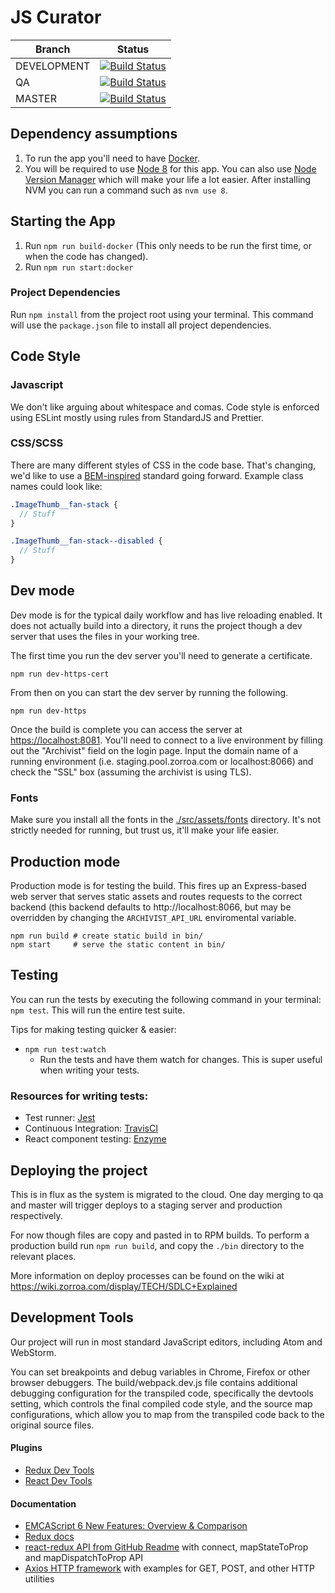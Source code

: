 # JS Curator


| Branch | Status |
|--------|--------|
|DEVELOPMENT | [![Build Status](https://travis-ci.com/Zorroa/zorroa-js-curator.svg?token=DkSE9z1EaP34PLjqWxX2&branch=development)](https://travis-ci.com/Zorroa/zorroa-server) |
| QA | [![Build Status](https://travis-ci.com/Zorroa/zorroa-js-curator.svg?token=DkSE9z1EaP34PLjqWxX2&branch=qa)](https://travis-ci.com/Zorroa/zorroa-server) |
| MASTER | [![Build Status](https://travis-ci.com/Zorroa/zorroa-js-curator.svg?token=DkSE9z1EaP34PLjqWxX2&branch=master)](https://travis-ci.com/Zorroa/zorroa-server) |

## Dependency assumptions

1. To run the app you'll need to have [Docker](https://www.docker.com/).
1. You will be required to use [Node 8](https://nodejs.org/en/) for this app.
    You can also use [Node Version Manager](https://github.com/creationix/nvm)
    which will make your life a lot easier. After installing NVM you can run a
    command such as `nvm use 8`.

## Starting the App
1. Run `npm run build-docker` (This only needs to be run the first time, or when
   the code has changed).
1. Run `npm run start:docker`

### Project Dependencies

Run `npm install` from the project root using your terminal. This command will
use the `package.json` file to install all project dependencies.

## Code Style

### Javascript

We don't like arguing about whitespace and comas. Code style is enforced using
ESLint mostly using rules from StandardJS and Prettier.

### CSS/SCSS

There are many different styles of CSS in the code base. That's changing, we'd
like to use a [BEM-inspired](getbem.com/introduction/) standard going forward.
Example class names could look like:

```scss
.ImageThumb__fan-stack {
  // Stuff
}

.ImageThumb__fan-stack--disabled {
  // Stuff
}
```

## Dev mode

Dev mode is for the typical daily workflow and has live reloading enabled. It
does not actually build into a directory, it runs the project though a dev
server that uses the files in your working tree.

The first time you run the dev server you'll need to generate a certificate.

```
npm run dev-https-cert
```

From then on you can start the dev server by running the following.

```
npm run dev-https
```

Once the build is complete you can access the server at
[https://localhost:8081](https://localhost:8081). You'll need to connect to a
live environment by filling out the "Archivist" field on the login page. Input
the domain name of a running environment (i.e. staging.pool.zorroa.com or
localhost:8066) and check the "SSL" box (assuming the archivist is using TLS).

### Fonts

Make sure you install all the fonts in the
[./src/assets/fonts](https://github.com/Zorroa/zorroa-js-curator/tree/master/src/assets/fonts)
directory. It's not strictly needed for running, but trust us, it'll make your
life easier.

## Production mode

Production mode is for testing the build. This fires up an Express-based web
server that serves static assets and routes requests to the correct backend
(this backend defaults to http://localhost:8066, but may be overridden by
changing the `ARCHIVIST_API_URL` enviromental variable.

```
npm run build # create static build in bin/
npm start     # serve the static content in bin/
```

## Testing

You can run the tests by executing the following command in your terminal:
`npm test`. This will run the entire test suite.

Tips for making testing quicker & easier:

- `npm run test:watch`
  - Run the tests and have them watch for changes. This is super useful when
    writing your tests.

### Resources for writing tests:

- Test runner: [Jest](https://github.com/facebook/jest/)
- Continuous Integration:
  [TravisCI](https://travis-ci.com/Zorroa/zorroa-js-curator/)
- React component testing: [Enzyme](http://airbnb.io/enzyme/)

## Deploying the project

This is in flux as the system is migrated to the cloud. One day merging to qa
and master will trigger deploys to a staging server and production respectively.

For now though files are copy and pasted in to RPM builds. To perform a
production build run `npm run build`, and copy the `./bin` directory to the
relevant places.

More information on deploy processes can be found on the wiki at
https://wiki.zorroa.com/display/TECH/SDLC+Explained

## Development Tools

Our project will run in most standard JavaScript editors, including Atom and
WebStorm.

You can set breakpoints and debug variables in Chrome, Firefox or other browser
debuggers. The build/webpack.dev.js file contains additional debugging
configuration for the transpiled code, specifically the devtools setting, which
controls the final compiled code style, and the source map configurations, which
allow you to map from the transpiled code back to the original source files.

#### Plugins

- [Redux Dev Tools](https://github.com/gaearon/redux-devtools)
- [React Dev Tools](https://github.com/facebook/react-devtools)

#### Documentation

- [EMCAScript 6 New Features: Overview & Comparison](http://es6-features.org)
- [Redux docs](http://redux.js.org/)
- [react-redux API from GitHub Readme](https://github.com/reactjs/react-redux/blob/master/docs/api.md)
  with connect, mapStateToProp and mapDispatchToProp API
- [Axios HTTP framework](https://github.com/mzabriskie/axios) with examples for
  GET, POST, and other HTTP utilities
